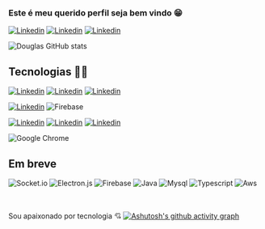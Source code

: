 ### Este é meu querido perfil seja bem vindo 😁
[![Linkedin](https://img.shields.io/badge/LinkedIn-0077B5?style=for-the-badge&logo=linkedin&logoColor=white)](https://www.linkedin.com/in/douglasbarreiros/)
[![Linkedin](https://img.shields.io/badge/Instagram-E4405F?style=for-the-badge&logo=instagram&logoColor=white)](https://www.instagram.com/dog_barr/)
[![Linkedin](https://img.shields.io/badge/Discord-7289DA?style=for-the-badge&logo=discord&logoColor=white)](https://discordapp.com/users/DOG#7278)


![Douglas GitHub stats](https://github-readme-stats.vercel.app/api?username=douglasbarreiros701&show_icons=true&theme=tokyonight)

## Tecnologias 👨‍💻

[![Linkedin](https://img.shields.io/badge/JavaScript-F7DF1E?style=for-the-badge&logo=javascript&logoColor=black)](https://discordapp.com/users/DOG#7278)
[![Linkedin](https://img.shields.io/badge/jQuery-0769AD?style=for-the-badge&logo=jquery&logoColor=white)](https://discordapp.com/users/DOG#7278)
[![Linkedin](https://img.shields.io/badge/Node.js-43853D?style=for-the-badge&logo=node.js&logoColor=white)](https://discordapp.com/users/DOG#7278)

[![Linkedin](https://img.shields.io/badge/MongoDB-4EA94B?style=for-the-badge&logo=mongodb&logoColor=white)](https://discordapp.com/users/DOG#7278)
![Firebase](https://img.shields.io/badge/Firebase-039BE5?style=for-the-badge&logo=Firebase&logoColor=white)

[![Linkedin](https://img.shields.io/badge/HTML5-E34F26?style=for-the-badge&logo=html5&logoColor=white)](https://discordapp.com/users/DOG#7278)
[![Linkedin](https://img.shields.io/badge/CSS3-1572B6?style=for-the-badge&logo=css3&logoColor=white)](https://discordapp.com/users/DOG#7278)
[![Linkedin](https://img.shields.io/badge/Bootstrap-563D7C?style=for-the-badge&logo=bootstrap&logoColor=white)](https://discordapp.com/users/DOG#7278)

![Google Chrome](https://img.shields.io/badge/Google%20Chrome-4285F4?style=for-the-badge&logo=GoogleChrome&logoColor=white)

## Em breve
![Socket.io](https://img.shields.io/badge/Socket.io-black?style=for-the-badge&logo=socket.io&badgeColor=010101)
![Electron.js](https://img.shields.io/badge/Electron-191970?style=for-the-badge&logo=Electron&logoColor=white)
![Firebase](https://img.shields.io/badge/Oracle-F80000?style=for-the-badge&logo=Oracle&logoColor=white)
![Java](https://img.shields.io/badge/Java-ED8B00?style=for-the-badge&logo=openjdk&logoColor=white)
![Mysql](https://img.shields.io/badge/MySQL-00000F?style=for-the-badge&logo=mysql&logoColor=white)
![Typescript](https://img.shields.io/badge/TypeScript-007ACC?style=for-the-badge&logo=typescript&logoColor=white)
![Aws](https://img.shields.io/badge/Amazon_AWS-232F3E?style=for-the-badge&logo=amazon-aws&logoColor=white)

<br><br>
Sou apaixonado por tecnologia 💘
[![Ashutosh's github activity graph](https://github-readme-activity-graph.vercel.app/graph?username=douglasbarreiros701&theme=tokyo-night)](https://github.com/ashutosh00710/github-readme-activity-graph)



    
  
  
  
